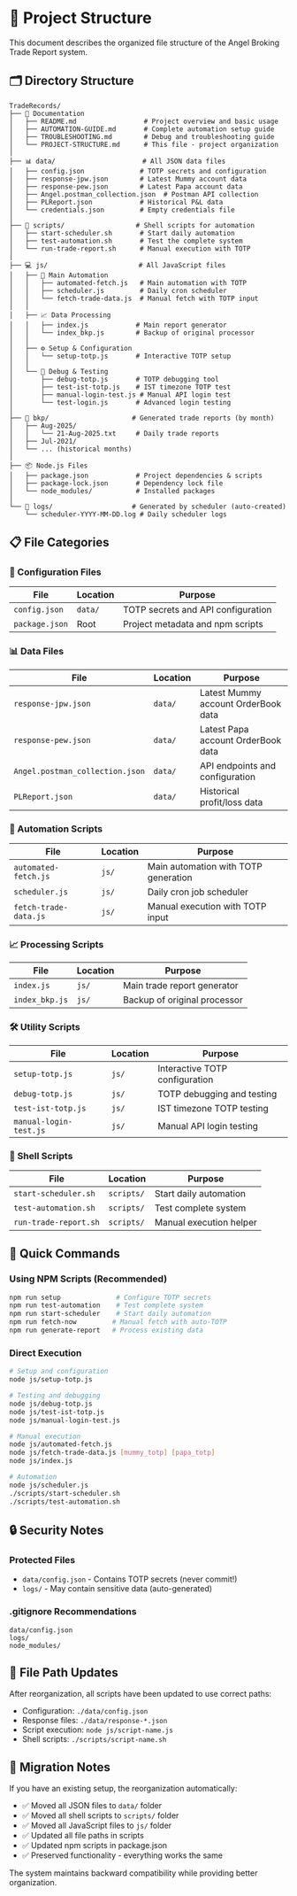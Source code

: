 # 📁 Project Structure

This document describes the organized file structure of the Angel Broking Trade Report system.

## 🗂️ Directory Structure

```
TradeRecords/
├── 📄 Documentation
│   ├── README.md                 # Project overview and basic usage
│   ├── AUTOMATION-GUIDE.md       # Complete automation setup guide
│   ├── TROUBLESHOOTING.md        # Debug and troubleshooting guide
│   └── PROJECT-STRUCTURE.md      # This file - project organization
│
├── 📊 data/                      # All JSON data files
│   ├── config.json              # TOTP secrets and configuration
│   ├── response-jpw.json        # Latest Mummy account data
│   ├── response-pew.json        # Latest Papa account data
│   ├── Angel.postman_collection.json  # Postman API collection
│   ├── PLReport.json            # Historical P&L data
│   └── credentials.json         # Empty credentials file
│
├── 🚀 scripts/                  # Shell scripts for automation
│   ├── start-scheduler.sh       # Start daily automation
│   ├── test-automation.sh       # Test the complete system
│   └── run-trade-report.sh      # Manual execution with TOTP
│
├── 💻 js/                       # All JavaScript files
│   ├── 🤖 Main Automation
│   │   ├── automated-fetch.js   # Main automation with TOTP
│   │   ├── scheduler.js         # Daily cron scheduler
│   │   └── fetch-trade-data.js  # Manual fetch with TOTP input
│   │
│   ├── 📈 Data Processing
│   │   ├── index.js            # Main report generator
│   │   └── index_bkp.js        # Backup of original processor
│   │
│   ├── ⚙️ Setup & Configuration
│   │   └── setup-totp.js       # Interactive TOTP setup
│   │
│   └── 🔧 Debug & Testing
│       ├── debug-totp.js       # TOTP debugging tool
│       ├── test-ist-totp.js    # IST timezone TOTP test
│       ├── manual-login-test.js # Manual API login test
│       └── test-login.js       # Advanced login testing
│
├── 📁 bkp/                     # Generated trade reports (by month)
│   ├── Aug-2025/
│   │   └── 21-Aug-2025.txt     # Daily trade reports
│   ├── Jul-2021/
│   └── ... (historical months)
│
├── 📦 Node.js Files
│   ├── package.json            # Project dependencies & scripts
│   ├── package-lock.json       # Dependency lock file
│   └── node_modules/           # Installed packages
│
└── 📝 logs/                    # Generated by scheduler (auto-created)
    └── scheduler-YYYY-MM-DD.log # Daily scheduler logs
```

## 📋 File Categories

### 🔧 Configuration Files
| File | Location | Purpose |
|------|----------|---------|
| `config.json` | `data/` | TOTP secrets and API configuration |
| `package.json` | Root | Project metadata and npm scripts |

### 📊 Data Files
| File | Location | Purpose |
|------|----------|---------|
| `response-jpw.json` | `data/` | Latest Mummy account OrderBook data |
| `response-pew.json` | `data/` | Latest Papa account OrderBook data |
| `Angel.postman_collection.json` | `data/` | API endpoints and configuration |
| `PLReport.json` | `data/` | Historical profit/loss data |

### 🚀 Automation Scripts
| File | Location | Purpose |
|------|----------|---------|
| `automated-fetch.js` | `js/` | Main automation with TOTP generation |
| `scheduler.js` | `js/` | Daily cron job scheduler |
| `fetch-trade-data.js` | `js/` | Manual execution with TOTP input |

### 📈 Processing Scripts
| File | Location | Purpose |
|------|----------|---------|
| `index.js` | `js/` | Main trade report generator |
| `index_bkp.js` | `js/` | Backup of original processor |

### 🛠️ Utility Scripts
| File | Location | Purpose |
|------|----------|---------|
| `setup-totp.js` | `js/` | Interactive TOTP configuration |
| `debug-totp.js` | `js/` | TOTP debugging and testing |
| `test-ist-totp.js` | `js/` | IST timezone TOTP testing |
| `manual-login-test.js` | `js/` | Manual API login testing |

### 🔨 Shell Scripts
| File | Location | Purpose |
|------|----------|---------|
| `start-scheduler.sh` | `scripts/` | Start daily automation |
| `test-automation.sh` | `scripts/` | Test complete system |
| `run-trade-report.sh` | `scripts/` | Manual execution helper |

## 🎯 Quick Commands

### Using NPM Scripts (Recommended)
```bash
npm run setup              # Configure TOTP secrets
npm run test-automation    # Test complete system
npm run start-scheduler    # Start daily automation
npm run fetch-now         # Manual fetch with auto-TOTP
npm run generate-report   # Process existing data
```

### Direct Execution
```bash
# Setup and configuration
node js/setup-totp.js

# Testing and debugging
node js/debug-totp.js
node js/test-ist-totp.js
node js/manual-login-test.js

# Manual execution
node js/automated-fetch.js
node js/fetch-trade-data.js [mummy_totp] [papa_totp]
node js/index.js

# Automation
node js/scheduler.js
./scripts/start-scheduler.sh
./scripts/test-automation.sh
```

## 🔒 Security Notes

### Protected Files
- `data/config.json` - Contains TOTP secrets (never commit!)
- `logs/` - May contain sensitive data (auto-generated)

### .gitignore Recommendations
```
data/config.json
logs/
node_modules/
```

## 📝 File Path Updates

After reorganization, all scripts have been updated to use correct paths:
- Configuration: `./data/config.json`
- Response files: `./data/response-*.json`
- Script execution: `node js/script-name.js`
- Shell scripts: `./scripts/script-name.sh`

## 🔄 Migration Notes

If you have an existing setup, the reorganization automatically:
- ✅ Moved all JSON files to `data/` folder
- ✅ Moved all shell scripts to `scripts/` folder  
- ✅ Moved all JavaScript files to `js/` folder
- ✅ Updated all file paths in scripts
- ✅ Updated npm scripts in package.json
- ✅ Preserved functionality - everything works the same

The system maintains backward compatibility while providing better organization.
